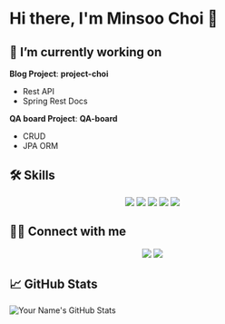 # Hi there, I'm Minsoo Choi 👋

<!-- 
## 👨🏻‍💻 About Me
I love creating things, and I'm passionate about [Your Interests]. In my free time, you'll find me [Your Hobbies].

 -->
## 🔭 I’m currently working on

**Blog Project**: **project-choi**
- Rest API
- Spring Rest Docs

**QA board Project**: **QA-board**
- CRUD
- JPA ORM


## 🛠 Skills
<p align="center">
  <img src="https://img.shields.io/badge/Java-007396.svg?style=flat-square&logo=Java&logoColor=white">
  <img src="https://img.shields.io/badge/Spring-6DB33F.svg?style=flat-square&logo=Spring&logoColor=white">
  <img src="https://img.shields.io/badge/Thymeleaf-005F0F.svg?style=flat-square&logo=Thymeleaf&logoColor=white">
  <img src="https://img.shields.io/badge/REST%20API-336791.svg?style=flat-square&logo=Postman&logoColor=white">
  <img src="https://img.shields.io/badge/MySQL-4479A1.svg?style=flat-square&logo=MySQL&logoColor=white">
</p>


## 🤝🏻 Connect with me
<p align="center">
  <img src="https://img.shields.io/badge/lucaschoi-20c997.svg?style=flat-square&logo=Vimeo&logoColor=white">
  <a href="mailto:ms.lucaschoi@gmail.com"></a>
  <img src="https://img.shields.io/badge/ms.lucaschoi@gmail.com-D14836.svg?style=flat-square&logo=Gmail&logoColor=white">
</p>


## 📈 GitHub Stats
![Your Name's GitHub Stats](https://github-readme-stats.vercel.app/api?username=lucaschoi99&show_icons=true&count_private=true&theme=radical&langs_count=3)


